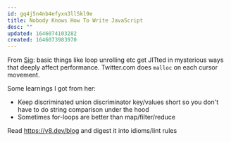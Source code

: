 ```yaml
---
id: gq4j5n4nb4efyxn3ll5kl9e
title: Nobody Knows How To Write JavaScript
desc: ""
updated: 1646074103282
created: 1646073983970
---
```


From [Sig](https://twitter.com/sigfig): basic things like loop unrolling etc get JITted in mysterious ways that deeply affect performance. Twitter.com does `malloc` on each cursor movement.

Some learnings I got from her:

- Keep discriminated union discriminator key/values short so you don't have to do string comparison under the hood
- Sometimes for-loops are better than map/filter/reduce

Read https://v8.dev/blog and digest it into idioms/lint rules
